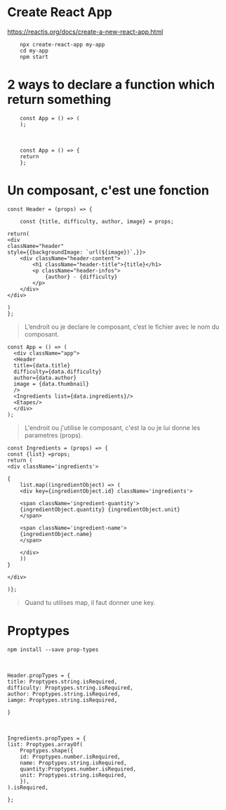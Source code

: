 # Create React App

https://reactjs.org/docs/create-a-new-react-app.html 

        npx create-react-app my-app
        cd my-app
        npm start

# 2 ways to declare a function which return something

        const App = () => (
        );

<br>

        const App = () => {
        return
        };


# Un composant, c'est une fonction

    const Header = (props) => {
    
        const {title, difficulty, author, image} = props;
    
    return(
    <div 
    className="header" 
    style={{backgroundImage: `url(${image})`,}}>
        <div className="header-content">
            <h1 className="header-title">{title}</h1>
            <p className="header-infos">
                {author} - {difficulty}
            </p>
        </div>
    </div>

    )
    };
    
>L’endroit ou je declare le composant, c’est le fichier avec le nom du composant.

    const App = () => (
      <div className="app">
      <Header 
      title={data.title}
      difficulty={data.difficulty}
      author={data.author}
      image = {data.thumbnail}
      />  
      <Ingredients list={data.ingredients}/>
      <Etapes/>
      </div>
    );

>L'endroit ou j'utilise le composant, c'est la ou je lui donne les parametres (props).

    const Ingredients = (props) => {
    const {list} =props;
    return (
    <div className='ingredients'>

    {
        list.map((ingredientObject) => (
        <div key={ingredientObject.id} className='ingredients'>

        <span className='ingredient-quantity'>
        {ingredientObject.quantity} {ingredientObject.unit}
        </span>

        <span className='ingredient-name'>
        {ingredientObject.name}
        </span>

        </div>   
        ))
    }

    </div>

    )};

> Quand tu utilises map, il faut donner une key.

# Proptypes

    npm install --save prop-types
    
<br>
    
    Header.propTypes = {
    title: Proptypes.string.isRequired,
    difficulty: Proptypes.string.isRequired,
    author: Proptypes.string.isRequired,
    iamge: Proptypes.string.isRequired,

    }
    
<br>
    
    Ingredients.propTypes = {
    list: Proptypes.arrayOf(
        Proptypes.shape({
        id: Proptypes.number.isRequired,
        name: Proptypes.string.isRequired,
        quantity:Proptypes.number.isRequired,
        unit: Proptypes.string.isRequired,
        }),
    ).isRequired,
    
    };
    

